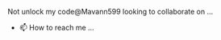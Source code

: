 Not unlock my code@Mavann599 looking to collaborate on ...
- 📫 How to reach me ...

<!---
Mavanm599/Mavanm599 is a ✨ special ✨ repository because its `README.md` (this file) appears on your GitHub profile.
You can click the Preview link to take a look at your changes.
--->
